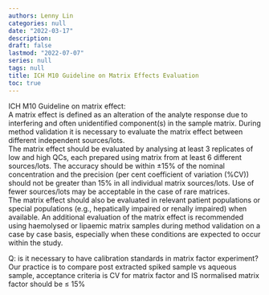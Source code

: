 ```yaml
---
authors: Lenny Lin
categories: null
date: "2022-03-17"
description: 
draft: false
lastmod: "2022-07-07"
series: null
tags: null
title: ICH M10 Guideline on Matrix Effects Evaluation
toc: true
---
```


 



<!--more-->

ICH M10 Guideline on matrix effect:  
A matrix effect is defined as an alteration of the analyte response due to interfering and often unidentified component(s) in the sample matrix. During method validation it is necessary to evaluate the matrix effect between different independent sources/lots.  
The matrix effect should be evaluated by analysing at least 3 replicates of low and high QCs, each prepared using matrix from at least 6 different sources/lots. The accuracy should be within ±15% of the nominal concentration and the precision (per cent coefficient of variation (%CV)) should not be greater than 15% in all individual matrix sources/lots. Use of fewer sources/lots may be acceptable in the case of rare matrices.   
The matrix effect should also be evaluated in relevant patient populations or special populations (e.g., hepatically impaired or renally impaired) when available. An additional evaluation of the matrix effect is recommended using haemolysed or lipaemic matrix samples during method validation on a case by case basis, especially when these conditions are expected to occur within the study.  

Q: is it necessary to have calibration standards in matrix factor experiment?  
Our practice is to compare post extracted spiked sample vs aqueous sample, acceptance criteria is CV for matrix factor and IS normalised matrix factor should be ≤ 15%
